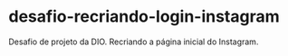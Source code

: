 # desafio-recriando-login-instagram
Desafio de projeto da DIO. Recriando a página inicial do Instagram.
